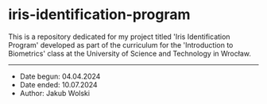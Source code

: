 # iris-identification-program
This is a repository dedicated for my project titled 'Iris Identification Program' developed as part of the curriculum for the 'Introduction to Biometrics' class at the University of Science and Technology in Wrocław.

---
- Date begun: 04.04.2024
- Date ended: 10.07.2024
- Author: Jakub Wolski
